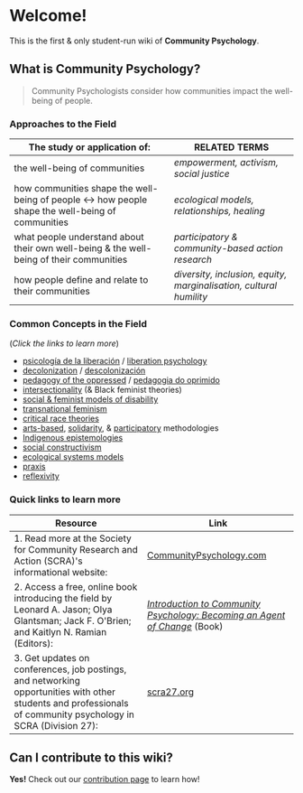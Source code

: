 # Welcome!

This is the first & only student-run wiki of **Community Psychology**.

## What is Community Psychology?

> Community Psychologists consider how communities impact the well-being of people.

### Approaches to the Field

| The study or application of: | RELATED TERMS |
|---|---|
| the well-being of communities | *empowerment, activism, social justice* |
| how communities shape the well-being of people <-> how people shape the well-being of communities | *ecological models, relationships, healing* |
| what people understand about their own well-being & the well-being of their communities | *participatory & community-based action research* |
| how people define and relate to their communities | *diversity, inclusion, equity, marginalisation, cultural humility* |

### Common Concepts in the Field

(*Click the links to learn more*)

- [psicología de la liberación](https://www.researchgate.net/publication/279852723_La_Psicologia_de_la_Liberacion_25_anos_despues_de_Martin-Baro_memoria_y_desafios_actuales) / [liberation psychology](https://libpsy.org/welcome/defining-liberation-psychology/)
- [decolonization](https://psychiatryonline.org/doi/10.1176/appi.ajp-rj.2021.160406) / [descolonización](https://semanariouniversidad.com/suplementos/frantz-fanon-de-la-descolonizacion-al-pensamiento-critico/)
- [pedagogy of the oppressed](https://envs.ucsc.edu/internships/internship-readings/freire-pedagogy-of-the-oppressed.pdf) / [pedagogia do oprimido](https://iconografiadahistoria.com.br/2021/09/19/pedagogia-do-oprimido-a-educacao-como-pratica-libertadora/)
- [intersectionality](https://psycnet.apa.org/fulltext/2020-98089-002.html) (& Black feminist theories)
- [social & feminist models of disability](https://plato.stanford.edu/entries/feminism-disability/)
- [transnational feminism](https://www.tandfonline.com/doi/pdf/10.1080/02703149.2020.1774997)
- [critical race theories](https://neurodiversity.engr.uconn.edu/wp-content/uploads/sites/3154/2022/06/Dis-ability-critical-race-studies-DisCrit-theorizing-at-the-intersections-of-race-and-dis-ability.pdf)
- [arts-based](https://libguides.uml.edu/ABR), [solidarity](https://solidarityresearch.org/about/), & [participatory](https://actionresearch.mit.edu/what-par) methodologies
- [Indigenous epistemologies](https://opentextbc.ca/indigenizationcurriculumdevelopers/chapter/indigenous-epistemologies-and-pedagogies/)
- [social constructivism](https://gsi.berkeley.edu/gsi-guide-contents/learning-theory-research/social-constructivism/)
- [ecological systems models](https://socialsci.libretexts.org/Courses/Pasadena_City_College/Child_Developmental_Psychology_-_Topical_Approach/02%3A_Theoretical_Perspectives_in_Development/2.11%3A_Bronfenbrenner_and_Ecological_Systems)
- [praxis](https://sk.sagepub.com/reference/curriculumstudies/n90.xml)
- [reflexivity](https://open.oregonstate.education/qualresearchmethods/chapter/ch-6-reflexivity/)

### Quick links to learn more

| Resource | Link |
|---|---|
| 1. Read more at the Society for Community Research and Action (SCRA)'s informational website: | [CommunityPsychology.com](https://www.communitypsychology.com/what-is-community-psychology/) | |
| 2. Access a free, online book introducing the field by Leonard A. Jason; Olya Glantsman; Jack F. O'Brien; and Kaitlyn N. Ramian (Editors): | *[Introduction to Community Psychology: Becoming an Agent of Change](https://press.rebus.community/introductiontocommunitypsychology/)* (Book) |
| 3. Get updates on conferences, job postings, and networking opportunities with other students and professionals of community psychology in SCRA (Division 27): | [scra27.org](https://scra27.org/) |

## Can I contribute to this wiki?

**Yes!** Check out our [contribution page](https://gra3wy.github.io/contribute/) to learn how!